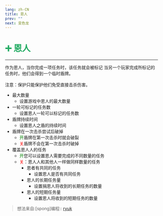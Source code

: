 ```yaml
---
lang: zh-CN
title: 恩人
prev: ""
next: 变色龙
---
```


# <font color="#24ac64">➕ <b>恩人</b></font> <Badge text="Support" type="tip" vertical="middle"/>

***

作为恩人，当你完成一项任务时，该任务就会被标记 当另一个玩家完成所标记的任务时，他们会得到一个临时盾牌。<br><br>
注意：保护只能保护他们免受直接击杀伤害。

- 最大数量
  - 设置游戏中恩人的最大数量
- 一轮可标记的任务数
  - 设置恩人一轮可以标记的任务数
- 盾牌持续时间
  - 设置恩人之盾的持续时间
- 盾牌在一次击杀尝试后破掉
  - <font color=green>开</font>盾牌在第一次击杀时就会破裂
  - <font color=red>关</font>盾牌不会在第一次击杀时破掉
- 覆盖恩人人的任务
  - <font color=green>开</font>您可以设置恩人需要完成的不同数量的任务
  - <font color=red>关</font>：恩人人和其他人一样做同样数量的任务
    - 恩者有共同的任务
      - 设置恩人是否有共同任务
    - 恩人的长期任务量
      - 设置捐恩人将收到的长期任务的数量
    - 恩人的短期任务量
      - 设置恩人将收到的短期任务的数量

> 想法来自:[spong]编程:: [ryuk](https://github.com/ryuk2098)
